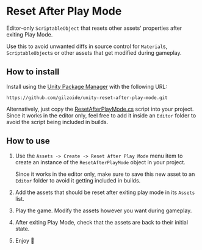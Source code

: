 # Reset After Play Mode
Editor-only `ScriptableObject` that resets other assets' properties after exiting Play Mode.

Use this to avoid unwanted diffs in source control for `Material`s, `ScriptableObject`s or other assets that get modified during gameplay.


## How to install
Install using the [Unity Package Manager](https://docs.unity3d.com/Manual/upm-ui-giturl.html)
with the following URL:

```
https://github.com/gilzoide/unity-reset-after-play-mode.git
```

Alternatively, just copy the [ResetAfterPlayMode.cs](Editor/ResetAfterPlayMode.cs) script into your project. Since it works in the editor only, feel free to add it inside an `Editor` folder to avoid the script being included in builds.


## How to use
1. Use the `Assets -> Create -> Reset After Play Mode` menu item to create an instance of the `ResetAfterPlayMode` object in your project.
   
   Since it works in the editor only, make sure to save this new asset to an `Editor` folder to avoid it getting included in builds.
2. Add the assets that should be reset after exiting play mode in its `Assets` list.
3. Play the game. Modify the assets however you want during gameplay.
4. After exiting Play Mode, check that the assets are back to their initial state.
5. Enjoy 🍾